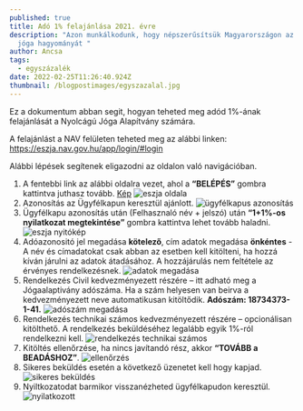 ```yaml
---
published: true
title: Adó 1% felajánlása 2021. évre
description: "Azon munkálkodunk, hogy népszerűsítsük Magyarországon az astanga
  jóga hagyományát "
author: Ancsa
tags:
  - egyszázalék
date: 2022-02-25T11:26:40.924Z
thumbnail: /blogpostimages/egyszazalal.jpg
---
```


Ez a dokumentum abban segit, hogyan teheted meg adód 1%-ának felajánlását a Nyolcágú Jóga Alapítvány számára.

A felajánlást a NAV felületen teheted meg az alábbi linken: https://eszja.nav.gov.hu/app/login/#login

Alábbi lépések segítenek eligazodni az oldalon való navigációban.

1. A fentebbi link az alábbi oldalra vezet, ahol a **“BELÉPÉS”** gombra kattintva juthasz tovább. [Kép](http://bandha.works/nyolcag/blogpostimages/egyszazalek/szja1.png)
   ![eszja oldala](http://bandha.works/nyolcag/blogpostimages/egyszazalek/szja1.png "ESZJA oldala")
2. Azonosítás az Ügyfélkapun keresztül ajánlott.
   ![ügyfélkapus azonosítás](http://bandha.works/nyolcag/blogpostimages/egyszazalek/szja2.png "ügyfélkapus azonosítás")
3. Ügyfélkapu azonosítás után (Felhasznaló név + jelszó) után **“1+1%-os nyilatkozat megtekintése”** gombra kattintva lehet tovább haladni.
   ![eszja nyitókép](http://bandha.works/nyolcag/blogpostimages/egyszazalek/szja3.png "eszja nyitókép")
4. Adóazonositó jel megadása **kötelező**, cím adatok megadása **önkéntes** - A név és címadatokat csak abban az esetben kell kitölteni, ha hozzá kíván járulni az adatok átadásához. A hozzájárulás nem feltétele az érvényes rendelkezésnek.
   ![adatok megadása](http://bandha.works/nyolcag/blogpostimages/egyszazalek/szja4.png "adatok megadása")
5. Rendelkezés Civil kedvezményezett részére – itt adható meg a Jógaalaptivány adószáma. Ha a szám helyesen van beirva a kedvezményezett neve automatikusan kitöltődik. **Adószám: 18734373-1-41.**
   ![adószám megadása](http://bandha.works/nyolcag/blogpostimages/egyszazalek/szja5.png "adószám megadása")
6. Rendelkezés technikai számos kedvezményezett részére – opcionálisan kitölthető. A rendelkezés beküldéséhez legalább egyik 1%-ról rendelkezni kell.
   ![rendelkezés technikai számos](http://bandha.works/nyolcag/blogpostimages/egyszazalek/szja6.png "rendelkezés technikai számos")
7. Kitöltés ellenőrzése, ha nincs javítandó rész, akkor **“TOVÁBB a BEADÁSHOZ”**.
   ![ellenőrzés](http://bandha.works/nyolcag/blogpostimages/egyszazalek/szja7.png "ellenőrzés")
8. Sikeres beküldés esetén a következő üzenetet kell hogy kapjad.
   ![sikeres beküldés](http://bandha.works/nyolcag/blogpostimages/egyszazalek/szja8.png "sikeres beküldés")
9. Nyiltkozatodat barmikor visszanézheted ügyfélkapudon keresztül.
   ![nyilatkozott](http://bandha.works/nyolcag/blogpostimages/egyszazalek/szja9.png "nyilatkozott")
